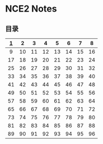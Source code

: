 # **NCE2 Notes**  
## **目录**  
|[1](https://github.com/moodHappy/HelloWorld/blob/master/NCE%20notes%20md%2FNCE%20Note2%2F01.md) | 2 | 3 | 4 | 5 | 6 | 7 | 8 |
|:-:|:-:|:-:|:-:|:-:|:-:|:-:|:-:|
| 9 | 10 | 11 | 12 | 13 | 14 | 15 | 16 |
| 17 | 18 | 19 | 20 | 21 | 22 | 23 | 24 |
| 25 | 26 | 27 | 28 | 29 | 30 | 31 | 32 |
| 33 | 34 | 35 | 36 | 37 | 38 | 39 | 40 |
| 41 | 42 | 43 | 44 | 45 | 46 | 47 | 48 |
| 49 | 50 | 51 | 52 | 53 | 54 | 55 | 56 |
| 57 | 58 | 59 | 60 | 61 | 62 | 63 | 64 |
| 65 | 66 | 67 | 68 | 69 | 70 | 71 | 72 |
| 73 | 74 | 75 | 76 | 77 | 78 | 79 | 80 |
| 81 | 82 | 83 | 84 | 85 | 86 | 87 | 88 |
| 89 | 90 | 91 | 92 | 93 | 94 | 95 | 96 |